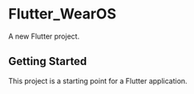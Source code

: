 # Flutter_WearOS

A new Flutter project.

## Getting Started

This project is a starting point for a Flutter application.

